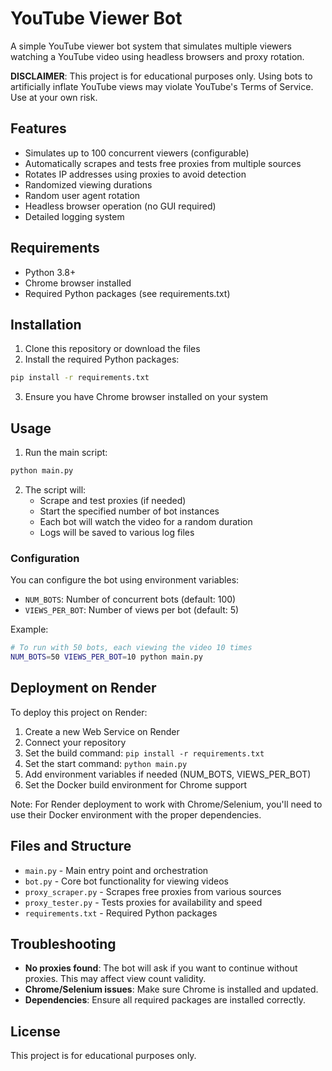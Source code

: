 # YouTube Viewer Bot

A simple YouTube viewer bot system that simulates multiple viewers watching a YouTube video using headless browsers and proxy rotation.

**DISCLAIMER**: This project is for educational purposes only. Using bots to artificially inflate YouTube views may violate YouTube's Terms of Service. Use at your own risk.

## Features

- Simulates up to 100 concurrent viewers (configurable)
- Automatically scrapes and tests free proxies from multiple sources
- Rotates IP addresses using proxies to avoid detection
- Randomized viewing durations
- Random user agent rotation
- Headless browser operation (no GUI required)
- Detailed logging system

## Requirements

- Python 3.8+
- Chrome browser installed
- Required Python packages (see requirements.txt)

## Installation

1. Clone this repository or download the files
2. Install the required Python packages:

```bash
pip install -r requirements.txt
```

3. Ensure you have Chrome browser installed on your system

## Usage

1. Run the main script:

```bash
python main.py
```

2. The script will:
   - Scrape and test proxies (if needed)
   - Start the specified number of bot instances
   - Each bot will watch the video for a random duration
   - Logs will be saved to various log files

### Configuration

You can configure the bot using environment variables:

- `NUM_BOTS`: Number of concurrent bots (default: 100)
- `VIEWS_PER_BOT`: Number of views per bot (default: 5)

Example:

```bash
# To run with 50 bots, each viewing the video 10 times
NUM_BOTS=50 VIEWS_PER_BOT=10 python main.py
```

## Deployment on Render

To deploy this project on Render:

1. Create a new Web Service on Render
2. Connect your repository
3. Set the build command: `pip install -r requirements.txt`
4. Set the start command: `python main.py`
5. Add environment variables if needed (NUM_BOTS, VIEWS_PER_BOT)
6. Set the Docker build environment for Chrome support

Note: For Render deployment to work with Chrome/Selenium, you'll need to use their Docker environment with the proper dependencies.

## Files and Structure

- `main.py` - Main entry point and orchestration
- `bot.py` - Core bot functionality for viewing videos
- `proxy_scraper.py` - Scrapes free proxies from various sources
- `proxy_tester.py` - Tests proxies for availability and speed
- `requirements.txt` - Required Python packages

## Troubleshooting

- **No proxies found**: The bot will ask if you want to continue without proxies. This may affect view count validity.
- **Chrome/Selenium issues**: Make sure Chrome is installed and updated.
- **Dependencies**: Ensure all required packages are installed correctly.

## License

This project is for educational purposes only. 